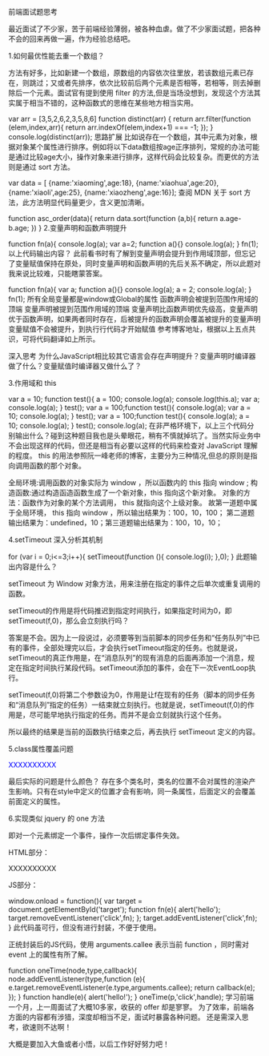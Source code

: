 前端面试题思考

最近面试了不少家，苦于前端经验薄弱，被各种血虐。做了不少家面试题，把各种不会的回来再做一遍，作为经验总结吧。

1.如何最优性能去重一个数组？

方法有好多，比如新建一个数组，原数组的内容依次往里放，若该数组元素已存在，则跳过；又或者先排序，依次比较前后两个元素是否相等，若相等，则去掉删除后一个元素。面试官有提到使用 filter 的方法,但是当场没想到，发现这个方法其实属于相当不错的，这种函数式的思维在某些地方相当实用。

var arr = [3,5,2,6,2,3,5,8,6]
function distinct(arr) {
    return arr.filter(function (elem,index,arr){
        return arr.indexOf(elem,index+1) === -1;
    });
}
console.log(distinct(arr));
思路扩展
比如说存在一个数组，其中元素为对象，根据对象某个属性进行排序。例如将以下data数组按age正序排列，常规的办法可能是通过比较age大小，操作对象来进行排序，这样代码会比较复杂。而更优的方法则是通过 sort 方法。

var data = [
{name:'xiaoming',age:18},
{name:'xiaohua',age:20},
{name:'xiaoli',age:25},
{name:'xiaozheng',age:16}];
查阅 MDN 关于 sort 方法，此方法明显代码量更少，含义更加清晰。

function asc_order(data){
    return data.sort(function (a,b){
        return a.age- b.age;
    })
}
2.变量声明和函数声明提升

function fn(a){
    console.log(a);
    var a=2;
    function a(){}
    console.log(a);
}
fn(1);
以上代码输出内容？
此前看书时有了解到变量声明会提升到作用域顶部，但忘记了变量赋值保持在原处，同时变量声明和函数声明的先后关系不确定，所以此题对我来说比较难，只能瞎蒙答案。

function  fn(a){
    var a;
    function a(){}
    console.log(a);
    a = 2;
    console.log(a);
}
fn(1);
所有全局变量都是window或Global的属性
函数声明会被提到范围作用域的顶端
变量声明被提到范围作用域的顶端
变量声明比函数声明优先级高，变量声明优于函数声明，如果两者同时存在，后被提升的函数声明会覆盖被提升的变量声明
变量赋值不会被提升，到执行行代码才开始赋值
参考博客地址，根据以上五点共识，可将代码翻译如上所示。

深入思考
为什么JavaScript相比较其它语言会存在声明提升？变量声明时编译器做了什么？变量赋值时编译器又做什么了？

3.作用域和 this

var a = 10;
function test(){
    a = 100;
    console.log(a);
    console.log(this.a);
    var a;
    console.log(a);
}
test();
var a = 100;function test(){
    console.log(a);
    var a = 10;
    console.log(a);
}
test();
var a = 100;function test(){
    console.log(a);
    a = 10;
    console.log(a);
}
test();
console.log(a);
在非严格环境下，以上三个代码分别输出什么？碰到这种题目我也是头晕眼花，稍有不慎就掉坑了。当然实际业务中不会出现这样的代码，但还是相当有必要以这样的代码来检查对 JavaScript 理解的程度。
this 的用法参照阮一峰老师的博客，主要分为三种情况,但总的原则是指向调用函数的那个对象。

全局环境:调用函数的对象实际为 window ，所以函数内的 this 指向 window ;
构造函数:通过构造函造函数生成了一个新对象，this 指向这个新对象。
对象的方法：函数作为对象的某个方法调用， this 就指向这个上级对象。
故第一道题中属于全局环境， this 指向 window ，所以输出结果为：100，10，100；
第二道题输出结果为：undefined，10；第三道题输出结果为：100，10，10；

4.setTimeout 深入分析其机制

for (var i = 0;i<=3;i++){
    setTimeout(function (){
        console.log(i);
    },0);
}
此题输出内容是什么？

setTimeout 为 Window 对象方法，用来注册在指定的事件之后单次或重复调用的函数。

setTimeout的作用是将代码推迟到指定时间执行，如果指定时间为0，即setTimeout(f,0)，那么会立刻执行吗？

答案是不会。因为上一段说过，必须要等到当前脚本的同步任务和“任务队列”中已有的事件，全部处理完以后，才会执行setTimeout指定的任务。也就是说，setTimeout的真正作用是，在“消息队列”的现有消息的后面再添加一个消息，规定在指定时间执行某段代码。setTimeout添加的事件，会在下一次EventLoop执行。

setTimeout(f,0)将第二个参数设为0，作用是让f在现有的任务（脚本的同步任务和“消息队列”指定的任务）一结束就立刻执行。也就是说，setTimeout(f,0)的作用是，尽可能早地执行指定的任务。而并不是会立刻就执行这个任务。

所以最终的结果是当前的函数执行结束之后，再去执行 setTimeout 定义的内容。

5.class属性覆盖问题

<style>
    .B {color:  red}
    .A {color: blue}
</style>
<body>
<p class="A B">XXXXXXXXXX</p>
</body>
最后实际的问题是什么颜色？
存在多个类名时，类名的位置不会对属性的渲染产生影响。只有在style中定义的位置才会有影响，同一条属性，后面定义的会覆盖前面定义的属性。

6.实现类似 jquery 的 one 方法

即对一个元素绑定一个事件，操作一次后绑定事件失效。

HTML部分：

<body>
<p id="target">XXXXXXXXXX</p>
</body>
JS部分：

window.onload = function(){
    var target = document.getElementById('target');
    function fn(e){
        alert('hello');
        target.removeEventListener('click',fn);
    };
    target.addEventListener('click',fn);
}
此代码虽可行，但没有进行封装，不便于使用。

正统封装后的JS代码，使用 arguments.callee 表示当前 function ，同时需对 event 上的属性有所了解。

function oneTime(node,type,callback){
    node.addEventListener(type,function (e){
        e.target.removeEventListener(e.type,arguments.callee);
        return callback(e);
    });
}
function handle(e){
    alert('hello!');
}
oneTime(p,'click',handle);
学习前端一个月，上一周面试了大概10多家，收获的 offer 却是寥寥。
为了效率，前端各方面的内容都有涉猎，深度却相当不足，面试时暴露各种问题。
还是需深入思考，欲速则不达啊！

大概是要加入大鱼或者小悟，以后工作好好努力吧！


